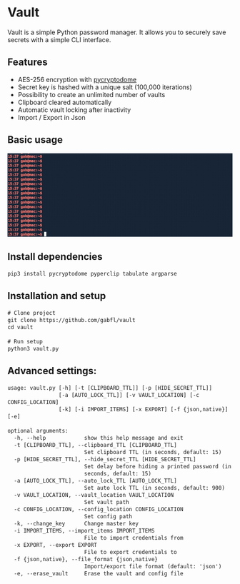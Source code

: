 # Vault

Vault is a simple Python password manager. It allows you to securely save secrets with a simple CLI interface.

## Features

 - AES-256 encryption with [pycryptodome](http://legrandin.github.io/pycryptodome/)
 - Secret key is hashed with a unique salt (100,000 iterations)
 - Possibility to create an unlimited number of vaults
 - Clipboard cleared automatically
 - Automatic vault locking after inactivity
 - Import / Export in Json

## Basic usage

![Demo](img/demo.gif)

## Install dependencies

```
pip3 install pycryptodome pyperclip tabulate argparse
```

## Installation and setup

```
# Clone project
git clone https://github.com/gabfl/vault
cd vault

# Run setup
python3 vault.py
```

## Advanced settings:

```
usage: vault.py [-h] [-t [CLIPBOARD_TTL]] [-p [HIDE_SECRET_TTL]]
                [-a [AUTO_LOCK_TTL]] [-v VAULT_LOCATION] [-c CONFIG_LOCATION]
                [-k] [-i IMPORT_ITEMS] [-x EXPORT] [-f {json,native}] [-e]

optional arguments:
  -h, --help            show this help message and exit
  -t [CLIPBOARD_TTL], --clipboard_TTL [CLIPBOARD_TTL]
                        Set clipboard TTL (in seconds, default: 15)
  -p [HIDE_SECRET_TTL], --hide_secret_TTL [HIDE_SECRET_TTL]
                        Set delay before hiding a printed password (in
                        seconds, default: 15)
  -a [AUTO_LOCK_TTL], --auto_lock_TTL [AUTO_LOCK_TTL]
                        Set auto lock TTL (in seconds, default: 900)
  -v VAULT_LOCATION, --vault_location VAULT_LOCATION
                        Set vault path
  -c CONFIG_LOCATION, --config_location CONFIG_LOCATION
                        Set config path
  -k, --change_key      Change master key
  -i IMPORT_ITEMS, --import_items IMPORT_ITEMS
                        File to import credentials from
  -x EXPORT, --export EXPORT
                        File to export credentials to
  -f {json,native}, --file_format {json,native}
                        Import/export file format (default: 'json')
  -e, --erase_vault     Erase the vault and config file
```
